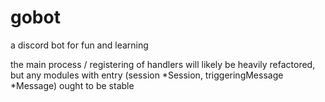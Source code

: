 # gobot

a discord bot for fun and learning

the main process / registering of handlers will likely be heavily refactored, but any modules with entry (session \*Session, triggeringMessage \*Message) ought to be stable
